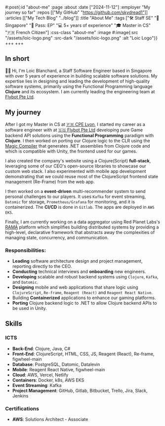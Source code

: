 #:post{:id "about-me"
       :page :about
       :date ["2024-11-12"]
       :employer "My journey so far"
       :repos [["My GitHub" "https://github.com/skydread1"]]
       :articles [["My Tech Blog" "../blog"]]
       :title "About Me"
       :tags ["🛠️ Staff SE" "📍 Singapore" "🎫 Pass: EP" "💻 5+ years of experience" "🎓 Master in CS" "🇫🇷 French Citizen"]
       :css-class "about-me"
       :image #:image{:src "/assets/loic-logo.png"
                      :src-dark "/assets/loic-logo.png"
                      :alt "Loic Logo"}}
+++
+++
## In short

👋🏻 Hi, I'm Loic Blanchard, a Staff Software Engineer based in Singapore with over 5 years of experience in building scalable software solutions. My expertise lies in designing and leading the development of high-quality software systems, primarily using the Functional Programming language **Clojure** and its ecosystem. I am currently leading the engineering team at [Flybot Pte Ltd](https://www.flybot.sg/).

## My journey

After I got my Master in CS at [🇫🇷 CPE Lyon](https://www.cpe.fr/en/), I started my career as a software engineer with at [🇸🇬 Flybot Pte Ltd](https://www.flybot.sg/) developing pure Game backend API solutions using the **Functional Programming** paradigm with **Clojure**. I then worked on porting our Clojure logic to the CLR using the [Magic Compiler](https://github.com/nasser/magic) that generates .NET assemblies from Clojure code and which is compatible with Unity, the frontend used for our games.

I also created the company's website using a Clojure(Script) **full-stack**, leveraging some of our CEO's open-source libraries to showcase our custom web stack. I also experimented with mobile app development demonstrating that we could reuse most of the ClojureScript frontend state management (Re-Frame) from the web app.

I then worked on a **event-driven** multi-recommender system to send personal challenges to our players. It uses `Kafka` for event streaming, `Datomic` for storage, `Prometheus/Grafana` for monitoring, and it is containerized. The **CI/CD** is done in `Gitlab`. The apps are deployed in `AWS EKS`.

Finally, I am currently working on a data aggregator using Red Planet Labs's [RAMA](https://redplanetlabs.com/learn-rama) platform which simplifies building distributed systems by providing a high-level, declarative framework that abstracts away the complexities of managing state, concurrency, and communication.

### Responsibilities:

- **Leading** software architecture design and project management, reporting directly to the CEO.
- **Conducting** technical interviews and **onboarding** new engineers.
- **Developing** scalable and robust backend systems using `Clojure`, `Kafka`, and `Datomic`.
- **Designing** mobile and web applications that share logic using `ClojureScript`, `Re-frame`, `Reagent (React)` and `Reagent React Native`.
- Building **Containerized** applications to enhance our gaming platforms.
- **Porting** Clojure backend logic to .NET to allow Clojure backend APIs to be used in Unity.

## Skills

### ICTS

- **Back-End**: Clojure, Java, C#
- **Front-End**: ClojureScript, HTML, CSS, JS, Reagent (React), Re-frame, figwheel-main
- **Database**: PostgreSQL, Datomic, Datalevin
- **Mobile**: Reagent React Native, figwheel-main
- **Cloud**: AWS, Vercel, Netlify
- **Containers**: Docker, k8s, AWS EKS
- **Event Streaming**: Kafka
- **Project Management**: GitHub, Gitlab, Bitbucket, Trello, Jira, Slack, Jenkins

### Certifications
- **AWS**: Solutions Architect - Associate
